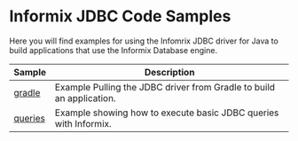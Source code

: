 # Informix JDBC Code Samples

Here you will find examples for using the Infomrix JDBC driver for Java to build applications that use the Informix Database engine.

Sample | Description
-------|------------
[gradle](https://github.com/infomrix/informix-db-examples/tree/master/jdbc/gradle) | Example Pulling the JDBC driver from Gradle to build an application.
[queries](https://github.com/infomrix/informix-db-examples/tree/master/jdbc/queries) | Example showing how to execute basic JDBC queries with Informix.